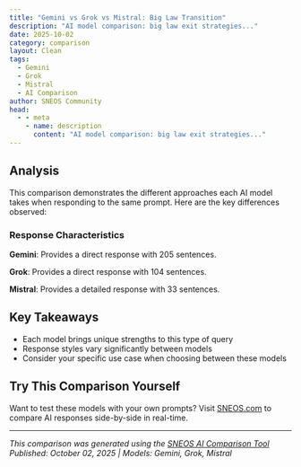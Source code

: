 ```yaml
---
title: "Gemini vs Grok vs Mistral: Big Law Transition"
description: "AI model comparison: big law exit strategies..."
date: 2025-10-02
category: comparison
layout: Clean
tags:
  - Gemini
  - Grok
  - Mistral
  - AI Comparison
author: SNEOS Community
head:
  - - meta
    - name: description
      content: "AI model comparison: big law exit strategies..."
---
```


<ChatComparison
  title="Gemini vs Grok vs Mistral: Big Law Transition"
  prompt="big law exit strategies"
  :responses='{
    "Gemini": "Okay, let\u0027s break down exit strategies from Big Law.  Leaving Big Law is a common career move, and there are many potential paths.  Here\u0027s a comprehensive overview, covering various options, key considerations, and tips for planning your exit.\n\n**I. Common Exit Strategies \u0026 Career Paths:**\n\nHere\u0027s a breakdown of popular exit routes, categorized for clarity:\n\n*   **A. Legal Roles (Still Practicing Law):**\n\n    *   **1. In-House Counsel:** This is arguably the most popular exit strategy. You become an attorney working directly for a corporation or organization.\n        *   **Pros:** Better work-life balance (often), more predictable hours, closer to the business side, potentially higher job security, see the impact of your work directly, often good benefits.\n        *   **Cons:** Can be less intellectually stimulating (depending on the company and role), may involve a lot of routine work, can be heavily influenced by business decisions, may face internal politics, salary growth may be slower than at a Big Law partner level.\n        *   **Key Skills:**  Your substantive legal expertise from Big Law is crucial.  Also, develop strong communication, negotiation, and project management skills.  Business acumen is highly valued.\n        *   **Getting There:** Network aggressively with in-house counsel. Use recruiters specializing in in-house placements. Tailor your resume to highlight relevant experience and transferable skills. Consider industry-specific roles that align with your Big Law experience.\n    *   **2. Government Service:**  Federal, state, or local government agencies need lawyers.\n        *   **Pros:** Opportunity for public service, interesting and diverse work, good benefits, often good work-life balance (though can be demanding), gain unique experience.\n        *   **Cons:** Lower pay than Big Law or in-house, bureaucracy, may require security clearances.\n        *   **Key Skills:**  Your legal skills are vital.  Demonstrate a commitment to public service and an understanding of government operations.  Experience in relevant areas of law is beneficial.\n        *   **Getting There:**  USAJOBS (federal positions).  State and local government websites. Network with government attorneys.  Consider internships or clerkships.\n    *   **3. Smaller Law Firms (Boutique Firms):**  Join a smaller firm, often specializing in a particular area of law.\n        *   **Pros:**  More autonomy, potentially more interesting work, opportunity to build a practice, potentially better work-life balance, more client contact.\n        *   **Cons:**  Potentially lower pay (initially), less support staff, may require more business development, can be less stable than larger firms.\n        *   **Key Skills:**  Demonstrate your legal expertise and a willingness to take on more responsibility. Business development skills are a plus.\n        *   **Getting There:**  Network with attorneys at smaller firms.  Use online job boards.  Attend local bar association events.\n    *   **4. Non-Profit Legal Organizations:** Work for organizations providing legal services to underserved communities.\n        *   **Pros:**  Meaningful work, opportunity to help others, good work-life balance (generally).\n        *   **Cons:**  Significantly lower pay, often limited resources, can be emotionally demanding.\n        *   **Key Skills:**  Passion for social justice, strong legal skills, ability to work independently, excellent communication skills.\n        *   **Getting There:**  PSJD (Public Service Jobs Directory).  Network with attorneys at non-profits.  Volunteer to gain experience.\n    *  **5. Academia:** Teaching law or working in a legal research position.\n        * **Pros:** Intellectual stimulation, shaping future lawyers, research opportunities.\n        * **Cons:** Highly competitive, requires advanced degrees (often an LLM or SJD), lower pay than Big Law, significant time commitment.\n        * **Key Skills:** Strong academic record, excellent writing and research skills, teaching ability.\n        * **Getting There:** Network with law professors, attend academic conferences, publish scholarly articles.\n\n*   **B. Business-Related Roles (Leveraging Legal Skills):**\n\n    *   **1. Consulting:**  Use your analytical and problem-solving skills to advise businesses.  Management consulting, legal consulting, or industry-specific consulting are options.\n        *   **Pros:**  High earning potential, intellectual stimulation, diverse projects, opportunity to travel.\n        *   **Cons:**  Demanding hours, constant travel (often), high pressure, steep learning curve.\n        *   **Key Skills:**  Analytical skills, problem-solving skills, communication skills, business acumen, project management skills.\n        *   **Getting There:**  Network with consultants.  Tailor your resume to highlight relevant skills and experience.  Consider an MBA or other advanced degree.\n    *   **2. Finance:**  Work in investment banking, private equity, hedge funds, or venture capital.  Legal skills are valuable in these areas, particularly for deal-related work.\n        *   **Pros:**  High earning potential, intellectually stimulating, fast-paced environment.\n        *   **Cons:**  Extremely demanding hours, high pressure, competitive environment.\n        *   **Key Skills:**  Financial modeling, valuation analysis, deal structuring, negotiation skills, strong analytical skills.\n        *   **Getting There:**  Network with people in finance.  Consider an MBA or other finance-related degree.  Tailor your resume to highlight relevant experience.\n    *   **3. Real Estate Development:** Leverage your legal knowledge in real estate transactions and development projects.\n        *   **Pros:** Potentially high earnings, tangible results, entrepreneurial opportunities.\n        *   **Cons:** Cyclical market, requires capital, can be stressful.\n        *   **Key Skills:** Negotiation, legal drafting, financial analysis, project management.\n        *   **Getting There:** Network with real estate professionals, consider real estate investment courses or certifications.\n    *   **4. Entrepreneurship/Start-up:** Start your own business or join a start-up.\n        *   **Pros:**  Autonomy, potential for high reward, opportunity to build something from scratch.\n        *   **Cons:**  High risk, demanding hours, financial uncertainty, requires a diverse skillset.\n        *   **Key Skills:**  Business acumen, leadership, sales and marketing skills, financial management, legal knowledge (for your own company).\n        *   **Getting There:**  Develop a business plan.  Network with entrepreneurs.  Seek funding.\n    *   **5. Compliance:**  Help companies navigate complex regulations and ensure compliance.\n        *   **Pros:** Growing field, good job security, good work-life balance (generally).\n        *   **Cons:** Can be repetitive, may involve a lot of paperwork, can be stressful when dealing with regulatory issues.\n        *   **Key Skills:**  Knowledge of relevant regulations, analytical skills, attention to detail, communication skills.\n        *   **Getting There:**  Obtain relevant certifications (e.g., Certified Compliance \u0026 Ethics Professional).  Network with compliance professionals.\n    *  **6. Legal Tech:** Work for a company developing technology solutions for the legal industry.\n        * **Pros:** Innovative field, high growth potential, combining legal and tech skills.\n        * **Cons:** Fast-paced, requires technical knowledge, can be demanding.\n        * **Key Skills:** Legal knowledge, understanding of technology, problem-solving, communication.\n        * **Getting There:** Learn about legal tech trends, network with people in the industry, take online courses in relevant technologies.\n\n*   **C. Completely Different Careers (Requiring a Significant Shift):**\n\n    *   This is a broad category, and the possibilities are endless. Examples include:\n        *   **Writing/Journalism:**  Leverage your research and writing skills.\n        *   **Teaching (Non-Law):**  Teach at the elementary, secondary, or college level.\n        *   **Non-Profit Management:**  Lead or manage a non-profit organization.\n        *   **Politics:** Run for office or work on political campaigns.\n        *   **Creative Fields:**  Pursue a career in art, music, or other creative fields.\n        *   **Healthcare Administration:** Manage healthcare facilities or programs.\n        *   **Culinary Arts:** Become a chef or restaurant owner.\n    *   **Pros:**  Opportunity to pursue your passion, more fulfilling work, better work-life balance (potentially).\n    *   **Cons:**  Often requires significant retraining or education, lower pay (initially), high risk.\n    *   **Key Skills:**  Varies depending on the chosen field.  A willingness to learn and adapt is essential.\n    *   **Getting There:**  Research your chosen field.  Obtain necessary education or training.  Network with people in the field.  Be prepared to start at the bottom.\n\n**II. Key Considerations When Planning Your Exit:**\n\n*   **A. Your \u0022Why\u0022:**  Why are you leaving Big Law?  What are you seeking in your next career?  Clarity on your motivations is crucial for making the right choice.\n*   **B. Your Skills and Interests:**  What are you good at?  What do you enjoy doing?  Your exit strategy should align with your skills and interests.\n*   **C. Your Financial Situation:**  Can you afford a pay cut?  How long can you go without a job?  A realistic assessment of your finances is essential.\n*   **D. Your Marketability:**  How marketable are your skills in your desired field?  Do you need to acquire new skills or credentials?\n*   **E. Your Network:**  Who do you know who can help you?  Networking is crucial for finding new opportunities.\n*   **F. Timing:**  When is the best time to leave?  Consider your workload, bonuses, and vesting schedules.\n*   **G. Non-Compete Agreements:**  Review your employment agreement carefully to understand any restrictions on your future employment.\n*   **H. Partnership Track (If Applicable):** If you are on partnership track, assess your chances of making partner and weigh that against your desire to leave.  The economics of partnership can be very attractive, but it comes with its own set of challenges.\n\n**III. Steps to Take Before Leaving:**\n\n*   **A. Research:**  Thoroughly research your desired career path.  Talk to people who are already working in that field.\n*   **B. Networking:**  Start networking early and often.  Attend industry events.  Reach out to people on LinkedIn.\n*   **C. Skill Development:**  Acquire any necessary skills or credentials.  Take online courses.  Attend workshops.\n*   **D. Resume/Cover Letter:**  Tailor your resume and cover letter to highlight relevant experience and skills.\n*   **E. Practice Interviewing:**  Practice answering common interview questions.  Get feedback from friends or career counselors.\n*   **F. Financial Planning:**  Create a budget and plan for your finances.\n*   **G. Inform Your Firm:**  Give your firm adequate notice.  Leave on good terms.\n*   **H. Transition Plan:**  Create a plan for transitioning your files and responsibilities.\n\n**IV. Common Mistakes to Avoid:**\n\n*   **A. Leaving Without a Plan:**  Don\u0027t quit your job without a clear plan for your next career move.\n*   **B. Underestimating the Transition:**  Be prepared for a transition period.  It may take time to find a new job or start a new business.\n*   **C. Burning Bridges:**  Leave your firm on good terms.  You never know when you might need a reference or a connection.\n*   **D. Neglecting Your Network:**  Don\u0027t neglect your network.  Stay in touch with your contacts.\n*   **E. Not Being Realistic:**  Be realistic about your skills and marketability.  Don\u0027t expect to land your dream job overnight.\n*   **F. Not Negotiating Effectively:** Negotiate your salary and benefits.\n\n**V. Additional Tips:**\n\n*   **A. Work with a Recruiter:**  Recruiters can help you find new opportunities and negotiate your salary.\n*   **B. Use LinkedIn:**  LinkedIn is a powerful tool for networking and job searching.\n*   **C. Consider a Side Hustle:**  Start a side hustle to test the waters in your desired field.\n*   **D. Be Patient:**  Finding the right exit strategy takes time.  Be patient and persistent.\n*   **E.  Get a Coach:** Consider hiring a career coach or mentor to help you navigate the process.\n\n**VI. Resources:**\n\n*   **Online Job Boards:**  Indeed, LinkedIn, Glassdoor, CareerBuilder\n*   **Recruiting Firms:**  Major, Lindsey \u0026 Africa, Lateral Link, Robert Half Legal\n*   **Career Counseling Services:**  Many universities and professional organizations offer career counseling services.\n*   **Books and Articles:**  Search online for articles and books on career transitions and Big Law exit strategies.\n\n**VII.  Important Note on Mental Health:**\n\nBig Law can be incredibly demanding, and the transition can be stressful.  Prioritize your mental health.  Seek support from friends, family, or a therapist if needed.\n\nBy carefully considering these factors and taking the necessary steps, you can successfully transition from Big Law to a more fulfilling and rewarding career.  Good luck!\n",
    "Grok": "Leaving a career in Big Law (large, prestigious law firms) can be a significant transition, as the environment often involves high compensation, intense hours, and a specific skill set that may not always translate directly to other industries. However, many attorneys successfully pivot to fulfilling and lucrative roles outside of Big Law. Below are some common exit strategies, along with tips and considerations for making the transition:\n\n---\n\n### 1. In-House Counsel\n**Overview**: Many Big Law attorneys move to in-house counsel roles at corporations, where they provide legal support directly to the business. These positions often offer better work-life balance and a broader scope of responsibilities, including business strategy.\n- **Pros**: More predictable hours, exposure to business operations, potential for equity compensation in startups or public companies.\n- **Cons**: May involve a pay cut initially, less control over workload in some cases, and a shift from specialized legal work to more generalist responsibilities.\n- **How to Transition**: Leverage your Big Law experience in a specific practice area (e.g., M\u0026A, IP, or employment law) to target industries or companies needing that expertise. Network through alumni groups, LinkedIn, and legal recruiters to identify opportunities.\n- **Tip**: Smaller companies or startups often value Big Law experience for their ability to handle complex legal issues without external counsel.\n\n---\n\n### 2. Government or Public Interest Roles\n**Overview**: Some attorneys transition to roles in government (e.g., Department of Justice, SEC, or state agencies) or public interest organizations (e.g., nonprofits, legal aid). These roles often prioritize mission-driven work over high compensation.\n- **Pros**: Meaningful impact, potential for loan forgiveness (e.g., Public Service Loan Forgiveness in the U.S.), and often better work-life balance.\n- **Cons**: Significant pay cut compared to Big Law, slower career progression, and sometimes bureaucratic environments.\n- **How to Transition**: Highlight transferable skills like research, writing, and advocacy developed in Big Law. Tailor your resume to emphasize any pro bono or volunteer work to demonstrate alignment with public service values.\n- **Tip**: Look into federal or state clerkships if you\u2019re early in your career, as they can provide a stepping stone to government roles.\n\n---\n\n### 3. Academia or Legal Teaching\n**Overview**: Transitioning to academia, such as teaching at a law school or university, allows attorneys to leverage their expertise in a less high-pressure environment.\n- **Pros**: Intellectual stimulation, flexibility, and the opportunity to shape future lawyers.\n- **Cons**: Requires a strong academic background (e.g., law review, clerkships, or publications), often lower pay, and a competitive hiring process.\n- **How to Transition**: Publish articles or books to build your academic profile while at Big Law. Network with professors and attend legal conferences to explore opportunities. Consider adjunct positions as a starting point.\n- **Tip**: An LLM or other advanced degree can boost credibility if you\u2019re targeting top-tier institutions.\n\n---\n\n### 4. Boutique Law Firms or Solo Practice\n**Overview**: Some attorneys move to smaller boutique firms that specialize in a niche area or start their own practice, seeking more autonomy and flexibility.\n- **Pros**: Greater control over cases and clients, potential for higher per-hour earnings in a solo practice, and often a better work-life balance.\n- **Cons**: Less predictable income, need for business development skills, and lack of Big Law resources like support staff and brand recognition.\n- **How to Transition**: Build a client base or niche expertise while still at Big Law (e.g., through pro bono work or personal networking). For solo practice, ensure you have financial runway for initial low-income periods and invest in marketing and technology.\n- **Tip**: Focus on a specific practice area where Big Law experience gives you a competitive edge (e.g., complex litigation or corporate transactions).\n\n---\n\n### 5. Non-Legal Careers\n**Overview**: Many Big Law attorneys leave the legal profession entirely for roles in business, consulting, finance, tech, or entrepreneurship. Their analytical skills, attention to detail, and work ethic are often highly valued in other fields.\n- **Common Roles**:\n  - **Consulting**: Management consulting firms (e.g., McKinsey, BCG) often hire lawyers for their problem-solving skills.\n  - **Finance**: Roles in investment banking, private equity, or compliance at financial institutions.\n  - **Tech**: Positions in legal tech startups, product management, or operations.\n  - **Entrepreneurship**: Starting a business or joining a startup in a leadership role.\n- **Pros**: Potential for higher earnings in the long term, exposure to new industries, and often a more dynamic work environment.\n- **Cons**: May require starting at a lower level or retraining, loss of legal career trajectory, and initial uncertainty.\n- **How to Transition**: Take advantage of Big Law\u2019s prestige to network with professionals in your desired field. Consider executive education programs (e.g., MBA) or certifications to bridge skill gaps. Highlight transferable skills like project management, negotiation, and critical thinking on your resume.\n- **Tip**: Join industry-specific groups or events to build relationships and gain insight into non-legal roles.\n\n---\n\n### 6. Alternative Legal Careers\n**Overview**: Some attorneys pivot to legal-adjacent roles that don\u2019t involve traditional practice, such as legal recruiting, compliance, risk management, or legal tech.\n- **Pros**: Retain connection to the legal field while often enjoying better hours and less stress.\n- **Cons**: May not carry the same prestige or compensation as Big Law.\n- **How to Transition**: Use your insider knowledge of Big Law to target roles like legal recruiting or law firm operations. For compliance or risk management, look for roles in regulated industries like finance or healthcare.\n- **Tip**: Emphasize your understanding of legal workflows and client needs, which can be a unique selling point.\n\n---\n\n### 7. Writing, Media, or Thought Leadership\n**Overview**: Lawyers with strong communication skills can transition to writing (e.g., legal journalism, authoring books), speaking engagements, or media roles (e.g., legal analyst for news outlets).\n- **Pros**: Flexible, creative work that allows you to stay connected to the law without practicing.\n- **Cons**: Income may be inconsistent, and breaking into these fields can be challenging without a prior platform.\n- **How to Transition**: Start blogging or publishing articles while in Big Law to build a portfolio. Network with journalists or media professionals and pitch yourself for commentary roles.\n- **Tip**: Focus on a niche area of law where you have deep expertise to establish yourself as an authority.\n\n---\n\n### Key Considerations for Any Exit Strategy\n1. **Timing**: Assess whether you\u2019ve gained enough experience in Big Law (typically 3\u20135 years) to make your skills marketable. Leaving too early may limit options; staying too long might make it harder to pivot due to specialization or burnout.\n2. **Financial Planning**: Big Law salaries often come with high lifestyles or student debt. Build a financial cushion (6\u201312 months of expenses) to weather lower initial pay in a new role.\n3. **Networking**: Relationships are critical for transitions. Maintain connections with law school classmates, Big Law colleagues, and clients who can refer you to opportunities.\n4. **Mental Health**: Big Law burnout is real. If you\u2019re feeling overwhelmed, prioritize roles that offer better balance, even if they come with a pay cut.\n5. **Skill Development**: Identify gaps in your resume for your target role (e.g., business acumen for in-house roles) and seek training or mentorship to address them.\n\n---\n\n### Final Thoughts\nExiting Big Law is a personal decision that depends on your goals, values, and tolerance for risk. Reflect on what you want from your career\u2014whether it\u2019s work-life balance, financial stability, or personal fulfillment\u2014and align your exit strategy accordingly. Many attorneys find that leaving Big Law opens doors to more satisfying and sustainable careers, even if the initial transition is challenging. Consider consulting with a career coach or mentor who specializes in legal transitions for tailored guidance.",
    "Mistral": "Exiting a career in \u0022Big Law\u0022 (large, prestigious law firms) can be a significant decision, often driven by a desire for better work-life balance, different career opportunities, or personal fulfillment. Here are some common exit strategies:\n\n1. **In-House Counsel:**\n   - **Corporate Legal Departments:** Many lawyers transition to in-house roles within corporations, where they can enjoy more stable hours and a different work environment.\n   - **Non-Profit Organizations:** Working for non-profits can provide a sense of purpose and often comes with a more relaxed pace.\n\n2. **Government and Public Service:**\n   - **Federal, State, or Local Government:** Positions in government agencies can offer a sense of public service and often come with good benefits and job security.\n   - **Public Defender or Prosecutor:** These roles can be highly rewarding for those interested in criminal law and public service.\n\n3. **Academia:**\n   - **Law School Faculty:** Teaching at a law school can be intellectually stimulating and provide a more flexible schedule.\n   - **Research Positions:** Engaging in legal research or policy work can be a fulfilling alternative.\n\n4. **Consulting and Advisory Roles:**\n   - **Legal Consulting:** Offering consulting services to businesses or law firms can provide a more flexible work arrangement.\n   - **Advisory Boards:** Serving on advisory boards for startups or established companies can be a rewarding way to leverage legal expertise.\n\n5. **Entrepreneurship:**\n   - **Starting a Law Firm:** Starting your own practice can offer more control over your workload and client base.\n   - **Non-Legal Business:** Some lawyers transition into non-legal entrepreneurial ventures, leveraging their legal background in business management.\n\n6. **Alternative Legal Careers:**\n   - **Legal Technology:** Working for legal tech companies can be an exciting way to stay in the legal field while exploring new technologies.\n   - **Legal Publishing:** Writing for legal journals, blogs, or books can be a fulfilling way to share your expertise.\n\n7. **Non-Legal Careers:**\n   - **Business Roles:** Many lawyers transition into business roles such as management consulting, finance, or operations.\n   - **Creative Fields:** Some lawyers pursue careers in writing, journalism, or the arts, leveraging their analytical and communication skills.\n\n8. **Freelance and Contract Work:**\n   - **Freelance Legal Work:** Offering freelance legal services can provide flexibility and the ability to choose your projects.\n   - **Contract Attorney:** Working as a contract attorney can offer a more flexible schedule and the ability to work on a variety of cases.\n\n9. **Public Interest Law:**\n   - **Legal Aid:** Working for legal aid organizations can be highly rewarding for those interested in social justice.\n   - **Advocacy Groups:** Joining advocacy groups can provide a sense of purpose and the opportunity to work on important social issues.\n\n10. **Retirement or Sabbatical:**\n    - **Early Retirement:** Some lawyers choose to retire early, especially if they have saved enough financially.\n    - **Sabbatical:** Taking a sabbatical can provide time to recharge and explore other interests before deciding on the next career step.\n\nWhen considering an exit strategy, it\u0027s important to assess your financial situation, career goals, and personal values. Networking, seeking mentorship, and possibly working with a career coach can also be beneficial in making a smooth transition."
  }'
  published-date="01:17"
/>

## Analysis

This comparison demonstrates the different approaches each AI model takes when responding to the same prompt. Here are the key differences observed:

### Response Characteristics

**Gemini**: Provides a direct response with 205 sentences. 

**Grok**: Provides a direct response with 104 sentences. 

**Mistral**: Provides a detailed response with 33 sentences. 

## Key Takeaways

- Each model brings unique strengths to this type of query
- Response styles vary significantly between models
- Consider your specific use case when choosing between these models

## Try This Comparison Yourself

Want to test these models with your own prompts? Visit [SNEOS.com](https://sneos.com) to compare AI responses side-by-side in real-time.

---

*This comparison was generated using the [SNEOS AI Comparison Tool](https://sneos.com)*
*Published: October 02, 2025 | Models: Gemini, Grok, Mistral*
